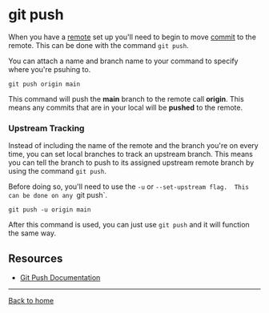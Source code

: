 # git push

When you have a [remote](./REMOTE.md) set up you'll need to begin to move [commit](./COMMIT.md) to the remote. This can be done with the command `git push`.

You can attach a name and branch name to your command to specify where you're psuhing to.

```
git push origin main
```

This command will push the **main** branch to the remote call **origin**. This means any commits that are in your local will be **pushed** to the remote.

### Upstream Tracking

Instead of including the name of the remote and the branch you're on every time, you can set local branches to track an upstream branch. This means you can tell the branch to push to its assigned upstream remote branch by using the command `git push`.

Before doing so, you'll need to use the `-u` or `--set-upstream flag.  This can be done on any `git push`.

```
git push -u origin main
```

After this command is used, you can just use `git push` and it will function the same way.  

## Resources 

- [Git Push Documentation](https://git-scm.com/docs/git-push)

---

[Back to home](../README.md)